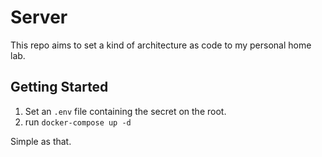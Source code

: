 # Server

This repo aims to set a kind of architecture as code to my personal home lab.

## Getting Started

1. Set an `.env` file containing the secret on the root.
2. run `docker-compose up -d`

Simple as that.
